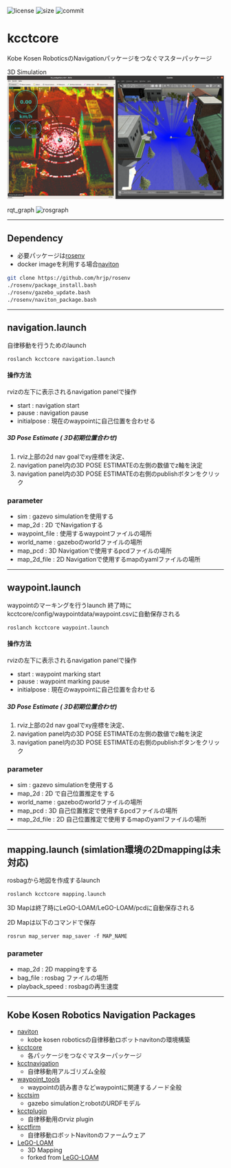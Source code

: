 ![license](https://img.shields.io/github/license/hrjp/kcctcore)
![size](https://img.shields.io/github/repo-size/hrjp/kcctcore)
![commit](https://img.shields.io/github/last-commit/hrjp/kcctcore/main)
# kcctcore
Kobe Kosen RoboticsのNavigationパッケージをつなぐマスターパッケージ

3D Simulation
![3dsim](image/kcctcore_3dsim.png)

rqt_graph
![rosgraph](https://user-images.githubusercontent.com/38370926/134777815-eceb9985-c178-4d70-a401-cdee52b49079.png)


---

## Dependency

* 必要パッケージは[rosenv](https://github.com/hrjp/rosenv/blob/main/package_install.bash)
* docker imageを利用する場合[naviton](https://github.com/KobeKosenRobotics/naviton)

```bash
git clone https://github.com/hrjp/rosenv
./rosenv/package_install.bash
./rosenv/gazebo_update.bash
./rosenv/naviton_package.bash
```

---

## navigation.launch
自律移動を行うためのlaunch

```
roslanch kcctcore navigation.launch
```

#### 操作方法
rvizの左下に表示されるnavigation panelで操作
* start : navigation start
* pause : navigation pause
* initialpose : 現在のwaypointに自己位置を合わせる
##### 3D Pose Estimate (３D初期位置合わせ)
1. rviz上部の2d nav goalでxy座標を決定、
2. navigation panel内の3D POSE ESTIMATEの左側の数値でz軸を決定
3. navigation panel内の3D POSE ESTIMATEの右側のpublishボタンをクリック


### parameter
* sim : gazevo simulationを使用する
* map_2d : 2D でNavigationする
* waypoint_file : 使用するwaypointファイルの場所
* world_name : gazeboのworldファイルの場所
* map_pcd : 3D Navigationで使用するpcdファイルの場所
* map_2d_file : 2D Navigationで使用するmapのyamlファイルの場所

---

## waypoint.launch
waypointのマーキングを行うlaunch
終了時にkcctcore/config/waypointdata/waypoint.csvに自動保存される


```
roslanch kcctcore waypoint.launch
```

#### 操作方法
rvizの左下に表示されるnavigation panelで操作
* start : waypoint marking start
* pause : waypoint marking pause
* initialpose : 現在のwaypointに自己位置を合わせる
##### 3D Pose Estimate (３D初期位置合わせ)
1. rviz上部の2d nav goalでxy座標を決定、
2. navigation panel内の3D POSE ESTIMATEの左側の数値でz軸を決定
3. navigation panel内の3D POSE ESTIMATEの右側のpublishボタンをクリック


### parameter
* sim : gazevo simulationを使用する
* map_2d : 2D で自己位置推定をする
* world_name : gazeboのworldファイルの場所
* map_pcd : 3D 自己位置推定で使用するpcdファイルの場所
* map_2d_file : 2D 自己位置推定で使用するmapのyamlファイルの場所

---

## mapping.launch (simlation環境の2Dmappingは未対応)
rosbagから地図を作成するlaunch
```
roslanch kcctcore mapping.launch
```
3D Mapは終了時にLeGO-LOAM/LeGO-LOAM/pcdに自動保存される

2D Mapは以下のコマンドで保存
```
rosrun map_server map_saver -f MAP_NAME
```



### parameter
* map_2d : 2D mappingをする
* bag_file : rosbag ファイルの場所
* playback_speed : rosbagの再生速度

---

## Kobe Kosen Robotics Navigation Packages
* [naviton](https://github.com/KobeKosenRobotics/naviton)
    * kobe kosen roboticsの自律移動ロボットnavitonの環境構築
* [kcctcore](https://github.com/hrjp/kcctcore)
    * 各パッケージをつなぐマスターパッケージ
* [kcctnavigation](https://github.com/hrjp/kcctnavigation)
    * 自律移動用アルゴリズム全般
* [waypoint_tools](https://github.com/hrjp/waypoint_tools)
    * waypointの読み書きなどwaypointに関連するノード全般
* [kcctsim](https://github.com/hrjp/kcctsim)
    * gazebo simulationとrobotのURDFモデル
* [kcctplugin](https://github.com/hrjp/kcctplugin)
    * 自律移動用のrviz plugin
* [kcctfirm](https://github.com/hrjp/kcctfirm)
    * 自律移動ロボットNavitonのファームウェア
* [LeGO-LOAM](https://github.com/hrjp/LeGO-LOAM)
    * 3D Mapping
    * forked from [LeGO-LOAM](https://github.com/RobustFieldAutonomyLab/LeGO-LOAM)
